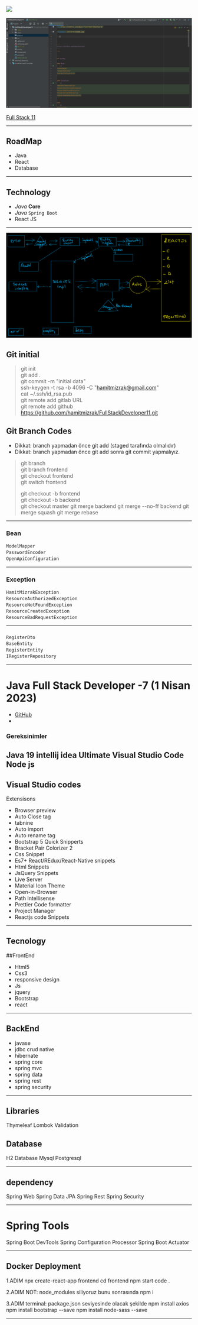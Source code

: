 ![](https://komarev.com/ghpvc/?username=hamitmizrak)

![readme](./picture/readme.png)

[Full Stack 11](https://github.com/hamitmizrak/FullStackDeveloper11.git)

---
## RoadMap
- Java
- React
- Database

---

## Technology
- *Java*  **Core**
- *Java* `Spring Boot`
- React JS
---

![see the big picture](./picture/seethebigpicture.png)

## Git initial
> git init <br/>
> git add . <br/>
> git commit -m "initial data" <br/>
> ssh-keygen -t rsa -b 4096 -C "hamitmizrak@gmail.com" <br/>
> cat ~/.ssh/id_rsa.pub <br/>
> git remote add gitlab URL <br/>
> git remote add github  https://github.com/hamitmizrak/FullStackDeveloper11.git <br/>

## Git Branch Codes
- Dikkat: branch yapmadan önce git add (staged tarafında olmalıdır)
- Dikkat: branch yapmadan önce git add sonra git commit yapmalıyız.
> git branch <br/>
> git branch frontend<br/>
> git checkout frontend<br/>
> git switch frontend<br/>
> 
> git checkout -b frontend<br/>
> git checkout -b backend<br/>
> git checkout master
> git merge backend
> git merge --no-ff backend
> git merge squash
> git merge rebase

---

### Bean
```sh
ModelMapper
PasswordEncoder
OpenApiConfiguration
```
---
### Exception
```sh
HamitMizrakException
ResourceAuthorizedException
ResourceNotFoundException
ResourceCreatedException
ResourceBadRequestException
```
---
### 
```sh
RegisterDto
BaseEntity
RegisterEntity
IRegisterRepository
```

---
#  Java Full Stack Developer -7 (1 Nisan  2023)
* [GitHub](https://github.com/hamitmizrak/Turgut_Ozal_University_JavaTutorialsCommonData)
*
### Gereksinimler
Java 19
intellij idea Ultimate
Visual Studio Code
Node js
---

## Visual Studio codes
Extensisons
- Browser preview
- Auto Close tag
- tabnine
- Auto import
- Auto rename tag
- Bootstrap 5 Quick Snipperts
- Bracket Pair Colorizer 2
- Css Snippet
- Es7+ React/REdux/React-Native snippets
- Html Snippets
- JsQuery Snippets
- Live Server
- Material Icon Theme
- Open-in-Browser
- Path Intellisense
- Prettier Code formatter
- Project Manager
- Reactjs code Snippets
---

## Tecnology
##FrontEnd
- Html5
- Css3
- responsive design
- Js
- jquery
- Bootstrap
- react


---

## BackEnd
* javase
* jdbc crud native
* hibernate
* spring core
* spring mvc
* spring data
* spring rest
* spring security

---

## Libraries
Thymeleaf
Lombok
Validation

## Database
H2 Database
Mysql
Postgresql

---
## dependency
Spring Web
Spring Data JPA
Spring Rest
Spring Security

---
# Spring Tools
Spring Boot DevTools
Spring Configuration Processor
Spring Boot Actuator

---

## Docker Deployment

1.ADIM
npx create-react-app frontend
cd frontend
npm start
code .

2.ADIM
NOT: node_modules siliyoruz bunu sonrasında
npm i

3.ADIM
terminal: package.json seviyesinde olacak şekilde
npm install axios
npm install bootstrap --save
npm install node-sass --save


---